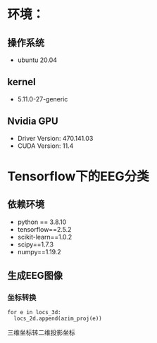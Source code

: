 # 环境：
## 操作系统
   - ubuntu 20.04 
## kernel
   - 5.11.0-27-generic
## Nvidia GPU
   - Driver Version: 470.141.03
   - CUDA Version: 11.4 
# Tensorflow下的EEG分类
## 依赖环境
   - python == 3.8.10
   - tensorflow==2.5.2
   - scikit-learn==1.0.2
   - scipy==1.7.3
   - numpy==1.19.2
## 生成EEG图像
### 坐标转换
```
for e in locs_3d:
  locs_2d.append(azim_proj(e))
```
三维坐标转二维投影坐标
### 
